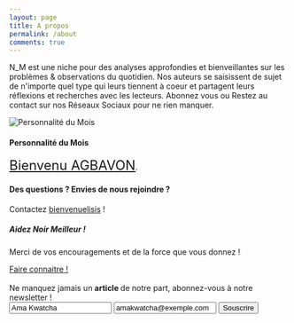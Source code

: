 ```yaml
---
layout: page
title: A propos
permalink: /about
comments: true
---
```


<div class="row justify-content-between">
<div class="col-md-8 pr-5">

<p>
    N_M est une niche pour des analyses approfondies et bienveillantes sur les problèmes & observations du quotidien.
    Nos auteurs se saisissent de sujet de n'importe quel type qui leurs tiennent à coeur et partagent leurs réflexions et recherches avec les lecteurs.
    Abonnez vous ou Restez au contact sur nos Réseaux Sociaux pour ne rien manquer.
</p>

<p class="mb-5"><img class="shadow-lg" src="{{site.baseurl}}/assets/images/me.jpg" alt="Personnalité du Mois" /></p>
<h4>Personnalité du Mois</h4>

<p><a style="font-size: 24px;" href="https://bootstrapstarter.com/bootstrap-templates/template-mediumish-bootstrap-jekyll/">Bienvenu AGBAVON</a>.</p>

<h4>Des questions ? Envies de nous rejoindre ?</h4>

<p> Contactez <a href="mailto:elisis.author@gmail.com">bienvenuelisis</a> !</p>

</div>

<div class="col-md-4">

<div class="sticky-top sticky-top-80">
<h5>Aidez Noir Meilleur !</h5>

<p>Merci de vos encouragements et de la force que vous donnez ! </p>

<a target="_blank" href="whatsapp://send?text=https://noir-meilleur.digital/" class="btn btn-block btn-success">
<i class="fa fa-share"></i>Faire connaitre !</a> 
<br><br>
Ne manquez jamais un <b> article </b> de notre part, abonnez-vous à notre newsletter !
                <form action="https://send.pageclip.co/w9CZlJWX6Vaw8YQhC8CkYA8eRM9dijH8" class="pageclip-form" method="post">
                    <input type="text" name="name" value="Ama Kwatcha" />
                    <input type="email" name="email" value="amakwatcha@exemple.com" />
                    <button type="submit" class="pageclip-form__submit">
                        <span>Souscrire</span>
                    </button>
                </form>

</div>
</div>
</div>

